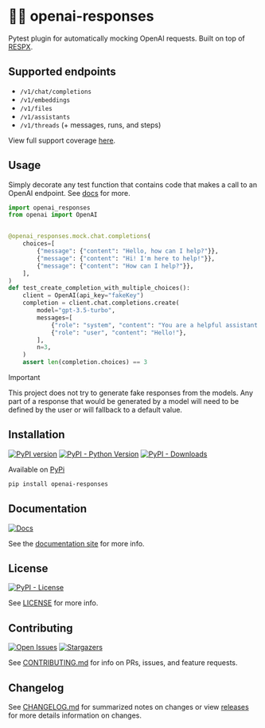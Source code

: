 # 🧪🤖 openai-responses

Pytest plugin for automatically mocking OpenAI requests. Built on top of [RESPX](https://github.com/lundberg/respx).

## Supported endpoints

- `/v1/chat/completions`
- `/v1/embeddings`
- `/v1/files`
- `/v1/assistants`
- `/v1/threads` (+ messages, runs, and steps)

View full support coverage [here](https://mharrisb1.github.io/openai-responses-python/endpoints/).

## Usage

Simply decorate any test function that contains code that makes a call to an OpenAI endpoint. See [docs](https://mharrisb1.github.io/openai-responses-python) for more.

```python
import openai_responses
from openai import OpenAI


@openai_responses.mock.chat.completions(
    choices=[
        {"message": {"content": "Hello, how can I help?"}},
        {"message": {"content": "Hi! I'm here to help!"}},
        {"message": {"content": "How can I help?"}},
    ],
)
def test_create_completion_with_multiple_choices():
    client = OpenAI(api_key="fakeKey")
    completion = client.chat.completions.create(
        model="gpt-3.5-turbo",
        messages=[
            {"role": "system", "content": "You are a helpful assistant."},
            {"role": "user", "content": "Hello!"},
        ],
        n=3,
    )
    assert len(completion.choices) == 3
```

> [!IMPORTANT]
> This project does not try to generate fake responses from the models. Any part of a response that would be generated by a model will need to be defined by the user or will fallback to a default value.

## Installation

[![PyPI version](https://badge.fury.io/py/openai-responses.svg)](https://badge.fury.io/py/openai-responses)
[![PyPI - Python Version](https://img.shields.io/pypi/pyversions/openai-responses.svg)](https://pypi.org/project/openai-responses/)
[![PyPI - Downloads](https://img.shields.io/pypi/dm/openai-responses)](https://pypi.org/project/openai-responses/)

Available on [PyPi](https://pypi.org/project/openai-responses/)

```bash
pip install openai-responses
```

## Documentation

[![Docs](https://github.com/mharrisb1/openai-responses-python/actions/workflows/docs.yml/badge.svg)](https://mharrisb1.github.io/openai-responses-python)

See the [documentation site](https://mharrisb1.github.io/openai-responses-python) for more info.

## License

[![PyPI - License](https://img.shields.io/pypi/l/openai-responses)](https://opensource.org/blog/license/mit)

See [LICENSE](https://github.com/mharrisb1/openai-responses-python/blob/main/LICENSE) for more info.

## Contributing

[![Open Issues](https://img.shields.io/github/issues/mharrisb1/openai-responses-python)](https://github.com/mharrisb1/openai-responses-python/issues)
[![Stargazers](https://img.shields.io/github/stars/mharrisb1/openai-responses-python?style)](https://pypistats.org/packages/openai-responses)

See [CONTRIBUTING.md](https://github.com/mharrisb1/openai-responses-python/blob/main/CONTRIBUTING.md) for info on PRs, issues, and feature requests.

## Changelog

See [CHANGELOG.md](https://github.com/mharrisb1/openai-responses-python/blob/main/CHANGELOG.md) for summarized notes on changes or view [releases](https://github.com/mharrisb1/openai-responses-python/releases) for more details information on changes.

